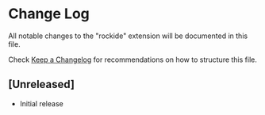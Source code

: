 # Change Log

All notable changes to the "rockide" extension will be documented in this file.

Check [Keep a Changelog](http://keepachangelog.com/) for recommendations on how to structure this file.

## [Unreleased]

- Initial release
